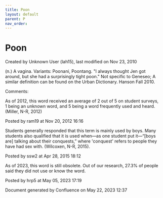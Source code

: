 ```yaml
---
title: Poon
layout: default
parent: P
nav_order:
---
```


# Poon

Created by  Unknown User (lah15), last modified on Nov 23, 2010

(n.) A vagina. Variants: Poonani, Poontang. &quot;I always thought Jen got around, but she had a surprisingly tight poon.&quot; Not specific to Geneseo; A similar definition can be found on the Urban Dictionary. Hanson Fall 2010.

Comments:

As of 2012, this word received an average of 2 out of 5 on student surveys, 1 being an unknown word, and 5 being a word frequently used and heard.(Miller, N-R, 2012)

Posted by ram19 at Nov 20, 2012 16:16

Students generally responded that this term is mainly used by boys. Many students also qualified that it is used when—as one student put it—“[boys are] talking about their conquests,” where 'conquest' refers to people they have had sex with. (Wilcoxen, N-R, 2015).

Posted by ssw2 at Apr 28, 2015 18:12

As of 2023, this word is still obsolete. Out of our research, 27.3% of people said they did not use or know the word.

Posted by hrp5 at May 05, 2023 17:19

Document generated by Confluence on May 22, 2023 12:37


